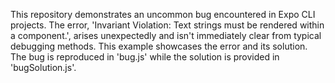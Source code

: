 This repository demonstrates an uncommon bug encountered in Expo CLI projects. The error, 'Invariant Violation: Text strings must be rendered within a <Text> component.', arises unexpectedly and isn't immediately clear from typical debugging methods.  This example showcases the error and its solution.  The bug is reproduced in 'bug.js' while the solution is provided in 'bugSolution.js'.